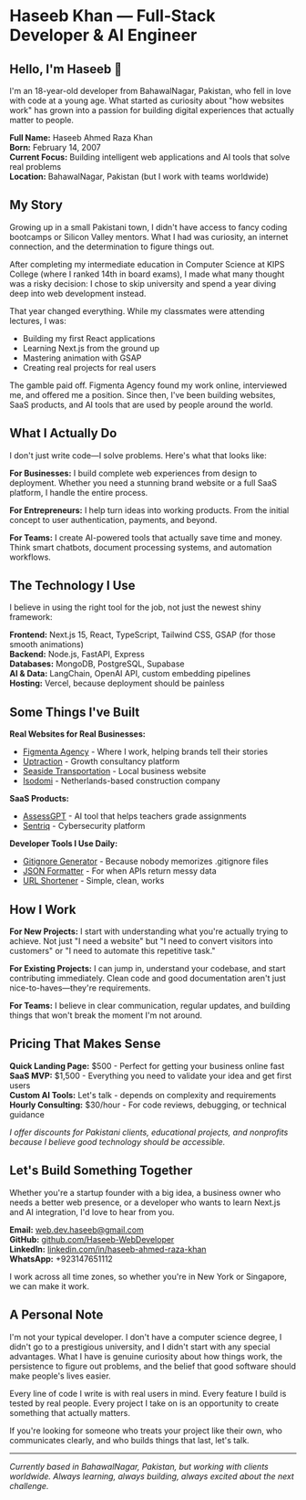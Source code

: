 # Haseeb Khan — Full‑Stack Developer & AI Engineer

## Hello, I'm Haseeb 👋

I'm an 18-year-old developer from BahawalNagar, Pakistan, who fell in love with code at a young age. What started as curiosity about "how websites work" has grown into a passion for building digital experiences that actually matter to people.

**Full Name:** Haseeb Ahmed Raza Khan  
**Born:** February 14, 2007  
**Current Focus:** Building intelligent web applications and AI tools that solve real problems  
**Location:** BahawalNagar, Pakistan (but I work with teams worldwide)

## My Story

Growing up in a small Pakistani town, I didn't have access to fancy coding bootcamps or Silicon Valley mentors. What I had was curiosity, an internet connection, and the determination to figure things out.

After completing my intermediate education in Computer Science at KIPS College (where I ranked 14th in board exams), I made what many thought was a risky decision: I chose to skip university and spend a year diving deep into web development instead.

That year changed everything. While my classmates were attending lectures, I was:
- Building my first React applications
- Learning Next.js from the ground up
- Mastering animation with GSAP
- Creating real projects for real users

The gamble paid off. Figmenta Agency found my work online, interviewed me, and offered me a position. Since then, I've been building websites, SaaS products, and AI tools that are used by people around the world.

## What I Actually Do

I don't just write code—I solve problems. Here's what that looks like:

**For Businesses:** I build complete web experiences from design to deployment. Whether you need a stunning brand website or a full SaaS platform, I handle the entire process.

**For Entrepreneurs:** I help turn ideas into working products. From the initial concept to user authentication, payments, and beyond.

**For Teams:** I create AI-powered tools that actually save time and money. Think smart chatbots, document processing systems, and automation workflows.

## The Technology I Use

I believe in using the right tool for the job, not just the newest shiny framework:

**Frontend:** Next.js 15, React, TypeScript, Tailwind CSS, GSAP (for those smooth animations)  
**Backend:** Node.js, FastAPI, Express  
**Databases:** MongoDB, PostgreSQL, Supabase  
**AI & Data:** LangChain, OpenAI API, custom embedding pipelines  
**Hosting:** Vercel, because deployment should be painless  

## Some Things I've Built

**Real Websites for Real Businesses:**
- [Figmenta Agency](https://figmenta.com) - Where I work, helping brands tell their stories
- [Uptraction](https://uptraction.com) - Growth consultancy platform
- [Seaside Transportation](https://seaside-transportation.com) - Local business website
- [Isodomi](https://isodomi.nl) - Netherlands-based construction company

**SaaS Products:**
- [AssessGPT](https://assess-gpt.com) - AI tool that helps teachers grade assignments
- [Sentriq](https://sentriq.io) - Cybersecurity platform

**Developer Tools I Use Daily:**
- [Gitignore Generator](https://gitignore-generator.netlify.app) - Because nobody memorizes .gitignore files
- [JSON Formatter](https://jsonformatteronline.site) - For when APIs return messy data
- [URL Shortener](https://shortener.haseebkhan.online) - Simple, clean, works

## How I Work

**For New Projects:** I start with understanding what you're actually trying to achieve. Not just "I need a website" but "I need to convert visitors into customers" or "I need to automate this repetitive task."

**For Existing Projects:** I can jump in, understand your codebase, and start contributing immediately. Clean code and good documentation aren't just nice-to-haves—they're requirements.

**For Teams:** I believe in clear communication, regular updates, and building things that won't break the moment I'm not around.

## Pricing That Makes Sense

**Quick Landing Page:** $500 - Perfect for getting your business online fast  
**SaaS MVP:** $1,500 - Everything you need to validate your idea and get first users  
**Custom AI Tools:** Let's talk - depends on complexity and requirements  
**Hourly Consulting:** $30/hour - For code reviews, debugging, or technical guidance  

*I offer discounts for Pakistani clients, educational projects, and nonprofits because I believe good technology should be accessible.*

## Let's Build Something Together

Whether you're a startup founder with a big idea, a business owner who needs a better web presence, or a developer who wants to learn Next.js and AI integration, I'd love to hear from you.

**Email:** [web.dev.haseeb@gmail.com](mailto:web.dev.haseeb@gmail.com)  
**GitHub:** [github.com/Haseeb-WebDeveloper](https://github.com/Haseeb-WebDeveloper)  
**LinkedIn:** [linkedin.com/in/haseeb-ahmed-raza-khan](https://linkedin.com/in/haseeb-ahmed-raza-khan)  
**WhatsApp:** +923147651112  

I work across all time zones, so whether you're in New York or Singapore, we can make it work.

## A Personal Note

I'm not your typical developer. I don't have a computer science degree, I didn't go to a prestigious university, and I didn't start with any special advantages. What I have is genuine curiosity about how things work, the persistence to figure out problems, and the belief that good software should make people's lives easier.

Every line of code I write is with real users in mind. Every feature I build is tested by real people. Every project I take on is an opportunity to create something that actually matters.

If you're looking for someone who treats your project like their own, who communicates clearly, and who builds things that last, let's talk.

---

*Currently based in BahawalNagar, Pakistan, but working with clients worldwide. Always learning, always building, always excited about the next challenge.*